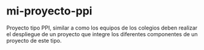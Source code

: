 # mi-proyecto-ppi
Proyecto tipo PPI, similar a como los equipos de los colegios deben realizar el despliegue de un proyecto que integre los diferentes componentes de un proyecto de este tipo.

